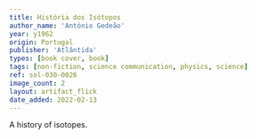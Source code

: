 ```yaml
---
title: História dos Isótopos
author_name: 'António Gedeão'
year: y1962
origin: Portugal
publisher: 'Atlântida'
types: [book cover, book]
tags: [non-fiction, science communication, physics, science]
ref: sol-030-0026
image_count: 2
layout: artifact_flick
date_added: 2022-02-13
---
```

A history of isotopes.
